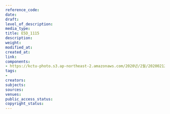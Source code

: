 ```yaml
---
reference_code: 
date: 
draft: 
level_of_description: 
media_type: 
title: E5D_1115
description: 
weight: 
modified_at: 
created_at: 
link: 
components:
- https://kctu-photo.s3.ap-northeast-2.amazonaws.com/2020년/2월/20200212_영남대의료원+고공농성+해단집회/E5D_1115.jpg
tags:
- 
creators: 
subjects: 
sources: 
venues: 
public_access_status: 
copyright_status: 
---
```

